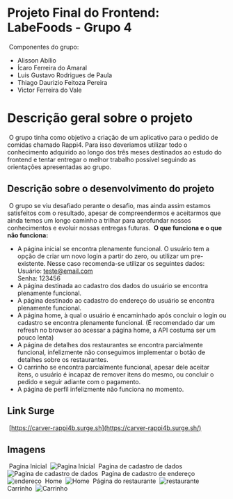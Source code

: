 # Projeto Final do Frontend: LabeFoods - Grupo 4
​
Componentes do grupo:
​
- Alisson Abílio
- Ícaro Ferreira do Amaral
- Luis Gustavo Rodrigues de Paula
- Thiago Daurizio Feitoza Pereira
- Victor Ferreira do Vale
​
​
# Descrição geral sobre o projeto
​
O grupo tinha como objetivo a criação de um aplicativo para o pedido de comidas chamado Rappi4.
Para isso deveriamos utilizar todo o conhecimento adquirido ao longo dos três meses destinados ao estudo do frontend e tentar entregar o melhor trabalho possível seguindo as orientações apresentadas ao grupo.
​
## Descrição sobre o desenvolvimento do projeto
​
O grupo se viu desafiado perante o desafio, mas ainda assim estamos satisfeitos com o resultado, apesar de compreendermos e aceitarmos que ainda temos um longo caminho a trilhar para aprofundar nossos conhecimentos e evoluir nossas entregas futuras.
​
**O que funciona e o que não funciona:**
​
* A página inicial se encontra plenamente funcional. O usuário tem a opção de criar um novo login a partir do zero, ou utilizar um pre-existente. Nesse caso recomenda-se utilizar os seguintes dados:
Usuário: [teste@email.com](mailto:teste@email.com)  
Senha: 123456
​
* A página destinada ao cadastro dos dados do usuário se encontra plenamente funcional.
​
* A página destinado ao cadastro do endereço do usuário se encontra plenamente funcional.
* A página home, à qual o usuário é encaminhado após concluir o login ou cadastro se encontra plenamente funcional. (É recomendado dar um refresh no browser ao acessar a página home, a API costuma ser um pouco lenta)
* A página de detalhes dos restaurantes se encontra parcialmente funcional, infelizmente não conseguimos implementar o botão de detalhes sobre os restaurantes.
* O carrinho se encontra parcialmente funcional, apesar dele aceitar itens, o usuário é incapaz de remover itens do mesmo, ou concluir o pedido e seguir adiante com o pagamento.
* A página de perfil infelizmente não funciona no momento.
​
## Link Surge
​
[https://carver-rappi4b.surge.sh](https://carver-rappi4b.surge.sh/)
​
## Imagens
​
Pagina Inicial
​
![Pagina Inicial](https://i.imgur.com/BjfK1Zt.jpg)
​
Pagina de cadastro de dados
​
![Pagina de cadastro de dados](https://i.imgur.com/XTcyOZM.jpg)
​
Pagina de cadastro de endereço
​
![endereco](https://i.imgur.com/vtZtP1x.jpg)
​
Home
​
![Home](https://i.imgur.com/aU4jv7I.jpg)
​
Página do restaurante
​
![restaurante](https://i.imgur.com/AgCh3Cq.jpg)
​
Carrinho
​
![Carrinho](https://i.imgur.com/7HzPIGM.jpg)
